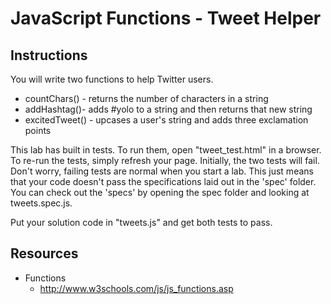 # JavaScript Functions - Tweet Helper

## Instructions
You will write two functions to help Twitter users.
* countChars() - returns the number of characters in a string
* addHashtag()- adds #yolo to a string and then returns that new string
* excitedTweet() - upcases a user's string and adds three exclamation points

This lab has built in tests. To run them, open "tweet_test.html" in a browser. To re-run the tests, simply refresh your page. Initially, the two tests will fail. Don't worry, failing tests are normal when you start a lab. This just means that your code doesn't pass the specifications laid out in the 'spec' folder. You can check out the 'specs' by opening the spec folder and looking at tweets.spec.js.

Put your solution code in "tweets.js" and get both tests to pass.


## Resources
* Functions
  - http://www.w3schools.com/js/js_functions.asp
